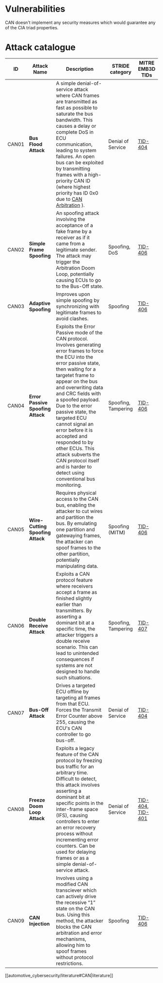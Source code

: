 # Vulnerabilities

CAN doesn't implement any security measures which would guarantee any of the CIA triad properties. 
# Attack catalogue

|  ID   | **Attack Name**                   | **Description**                                                                                                                                                                                                                                                                                                                                                                                                                                                                               | **STRIDE category** | MITRE<br>EMB3D TIDs                                                                                              |
| :---: | --------------------------------- | --------------------------------------------------------------------------------------------------------------------------------------------------------------------------------------------------------------------------------------------------------------------------------------------------------------------------------------------------------------------------------------------------------------------------------------------------------------------------------------------- | ------------------- | ---------------------------------------------------------------------------------------------------------------- |
| CAN01 | **Bus Flood Attack**              | A simple denial-of-service attack where CAN frames are transmitted as fast as possible to saturate the bus bandwidth. This causes a delay or complete DoS in ECU communication, leading to system failures. An open bus can be exploited by transmitting frames with a high-priority CAN ID (where highest priority has ID 0x0 due to [CAN Arbitration](https://dissec.to/kb/chapters/can/can.html#can-arbitration-cdma-cr) ).                                                                | Denial of Service   | [TID-404](https://emb3d.mitre.org/threats/TID-404.html)                                                          |
| CAN02 | **Simple Frame Spoofing**         | An spoofing attack involving the acceptance of a fake frame by a receiver as if it came from a legitimate sender. The attack may trigger the Arbitration Doom Loop, potentially causing ECUs to go to the Bus-Off state.                                                                                                                                                                                                                                                                      | Spoofing, DoS       | [TID-406](https://emb3d.mitre.org/threats/TID-406.html)                                                          |
| CAN03 | **Adaptive Spoofing**             | Improves upon simple spoofing by synchronizing with legitimate frames to avoid clashes.                                                                                                                                                                                                                                                                                                                                                                                                       | Spoofing            | [TID-406](https://emb3d.mitre.org/threats/TID-406.html)                                                          |
| CAN04 | **Error Passive Spoofing Attack** | Exploits the Error Passive mode of the CAN protocol. Involves generating error frames to force the ECU into the error passive state, then waiting for a targetet frame to appear on the bus and overwriting data and CRC fields with a spoofed payload. Due to the error passive state, the targeted ECU cannot signal an error before it is accepted and responded to by other ECUs. This attack subverts the CAN protocol itself and is harder to detect using conventional bus monitoring. | Spoofing, Tampering | [TID-406](https://emb3d.mitre.org/threats/TID-406.html)                                                          |
| CAN05 | **Wire-Cutting Spoofing Attack**  | Requires physical access to the CAN bus, enabling the attacker to cut wires and partition the bus. By emulating one partition and gatewaying frames, the attacker can spoof frames to the other partition, potentially manipulating data.                                                                                                                                                                                                                                                     | Spoofing (MITM)     | [TID-406](https://emb3d.mitre.org/threats/TID-406.html)                                                          |
| CAN06 | **Double Receive Attack**         | Exploits a CAN protocol feature where receivers accept a frame as finished slightly earlier than transmitters. By asserting a dominant bit at a specific time, the attacker triggers a double receive scenario. This can lead to unintended consequences if systems are not designed to handle such situations.                                                                                                                                                                               | Spoofing, Tampering | [TID-407](https://emb3d.mitre.org/threats/TID-407.html)                                                          |
| CAN07 | **Bus-Off Attack**                | Drives a targeted ECU offline by targeting all frames from that ECU. Forces the Transmit Error Counter above 255, causing the ECU's CAN controller to go bus-off.                                                                                                                                                                                                                                                                                                                             | Denial of Service   | [TID-404](https://emb3d.mitre.org/threats/TID-404.html)                                                          |
| CAN08 | **Freeze Doom Loop Attack**       | Exploits a legacy feature of the CAN protocol by freezing bus traffic for an arbitrary time. Difficult to detect, this attack involves asserting a dominant bit at specific points in the inter-frame space (IFS), causing controllers to enter an error recovery process without incrementing error counters. Can be used for delaying frames or as a simple denial-of-service attack.                                                                                                       | Denial of Service   | [TID-404](https://emb3d.mitre.org/threats/TID-404.html), [TID-401](https://emb3d.mitre.org/threats/TID-401.html) |
| CAN09 | **CAN Injection**                 | Involves using a modified CAN transciever which can actively drive the recessive “1” state on the CAN bus. Using this method, the attacker blocks the CAN arbitration and error mechanisms, allowing him to spoof frames without protocol restrictions.                                                                                                                                                                                                                                       | Spoofing            | [TID-406](https://emb3d.mitre.org/threats/TID-406.html)                                                          |

[[automotive_cybersecurity/literature#CAN|literature]]